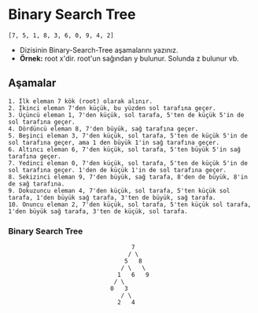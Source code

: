﻿# Binary Search Tree
 ```
 [7, 5, 1, 8, 3, 6, 0, 9, 4, 2] 
 ```
- Dizisinin Binary-Search-Tree aşamalarını yazınız.					
- **Örnek:** root x'dir. root'un sağından y bulunur. Solunda z bulunur vb.			

## Aşamalar
```
1. İlk eleman 7 kök (root) olarak alınır.
2. İkinci eleman 7'den küçük, bu yüzden sol tarafına geçer.
3. Üçüncü eleman 1, 7'den küçük, sol tarafa, 5'ten de küçük 5'in de sol tarafına geçer.
4. Dördüncü eleman 8, 7'den büyük, sağ tarafına geçer.
5. Beşinci eleman 3, 7'den küçük, sol tarafa, 5'ten de küçük 5'in de sol tarafına geçer, ama 1 den büyük 1'in sağ tarafına geçer.
6. Altıncı eleman 6, 7'den küçük, sol tarafa, 5'ten büyük 5'in sağ tarafına geçer.
7. Yedinci eleman 0, 7'den küçük, sol tarafa, 5'ten de küçük 5'in de sol tarafına geçer. 1'den de küçük 1'in de sol tarafına geçer.
8. Sekizinci eleman 9, 7'den büyük, sağ tarafa, 8'den de büyük, 8'in de sağ tarafına.
9. Dokuzuncu eleman 4, 7'den küçük, sol tarafa, 5'ten küçük sol tarafa, 1'den büyük sağ tarafa, 3'ten de büyük, sağ tarafa.
10. Onuncu eleman 2, 7'den küçük, sol tarafa, 5'ten küçük sol tarafa, 1'den büyük sağ tarafa, 3'ten de küçük, sol tarafa.
```	

### Binary Search Tree 
```
							       7  
							      / \
							     5   8
							    / \   \
							   1   6   9 
							  / \   
							 0   3  
							    / \
							   2   4  
```
